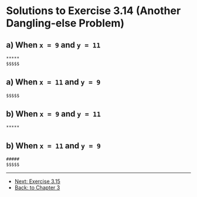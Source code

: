# Solutions to Exercise 3.14 (Another Dangling-else Problem)

## a) When `x = 9` and `y = 11`

```txt
*****
$$$$$

```

## a) When `x = 11` and `y = 9`

```txt
$$$$$

```

## b) When `x = 9` and `y = 11`

```txt
*****

```

## b) When `x = 11` and `y = 9`

```txt
#####
$$$$$

```

---

- [Next: Exercise 3.15](03_15.md)
- [Back: to Chapter 3](README.md)
